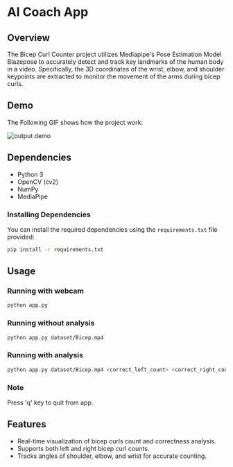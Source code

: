 # AI Coach App
## Overview


The Bicep Curl Counter project utilizes Mediapipe's Pose Estimation Model Blazepose to accurately detect and track key landmarks of the human body in a video.
Specifically, the 3D coordinates of the wrist, elbow, and shoulder keypoints are extracted to monitor the movement of the arms during bicep curls.

## Demo
The Following GIF shows how the project work:

![output demo](https://github.com/MohamedBinSalman/AI-Coach-App/blob/main/output/output.gif)



## Dependencies
- Python 3
- OpenCV (cv2)
- NumPy
- MediaPipe



### Installing Dependencies

You can install the required dependencies using the `requirements.txt` file provided:

```bash
pip install -r requirements.txt
```



## Usage

### Running with webcam

```bash
python app.py 
```

### Running without analysis

```bash
python app.py dataset/Bicep.mp4
```

### Running with analysis

```bash
python app.py dataset/Bicep.mp4 <correct_left_count> <correct_right_count> <incorrect_left_count> <incorrect_right_count>
```

### Note

 Press 'q' key to quit from app.



## Features

- Real-time visualization of bicep curls count and correctness analysis.
- Supports both left and right bicep curl counts.
- Tracks angles of shoulder, elbow, and wrist for accurate counting.






